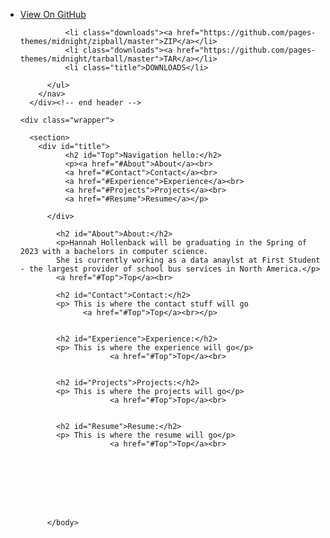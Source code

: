 <body>
      <div id="header">
        <nav>
          <ul>
            <li class="fork"><a href="https://github.com/pages-themes/midnight">View On GitHub</a></li>
            
              <li class="downloads"><a href="https://github.com/pages-themes/midnight/zipball/master">ZIP</a></li>
              <li class="downloads"><a href="https://github.com/pages-themes/midnight/tarball/master">TAR</a></li>
              <li class="title">DOWNLOADS</li>
            
          </ul>
        </nav>
      </div><!-- end header -->

    <div class="wrapper">

      <section>
        <div id="title">
              <h2 id="Top">Navigation hello:</h2>
              <p><a href="#About">About</a><br>
              <a href="#Contact">Contact</a><br>
              <a href="#Experience">Experience</a><br>
              <a href="#Projects">Projects</a><br>
              <a href="#Resume">Resume</a></p>
              
          </div>
            
            <h2 id="About">About:</h2>
            <p>Hannah Hollenback will be graduating in the Spring of 2023 with a bachelors in computer science.
            She is currently working as a data anaylst at First Student - the largest provider of school bus services in North America.</p>
            <a href="#Top">Top</a><br>

            <h2 id="Contact">Contact:</h2>
            <p> This is where the contact stuff will go 
                  <a href="#Top">Top</a><br></p>

            
            <h2 id="Experience">Experience:</h2>
            <p> This is where the experience will go</p>
                        <a href="#Top">Top</a><br>

            
            <h2 id="Projects">Projects:</h2>
            <p> This is where the projects will go</p>
                        <a href="#Top">Top</a><br>

            
            <h2 id="Resume">Resume:</h2>
            <p> This is where the resume will go</p>
                        <a href="#Top">Top</a><br>

            



        
                   
            
          </body>
